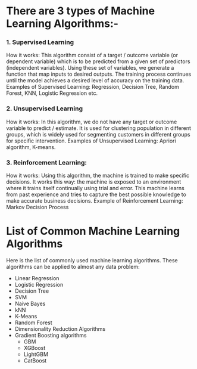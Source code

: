# There are 3 types of Machine Learning Algorithms:-
### 1. Supervised Learning

How it works: This algorithm consist of a target / outcome variable (or dependent variable) which is to be predicted from a given set of predictors (independent variables). Using these set of variables, we generate a function that map inputs to desired outputs. The training process continues until the model achieves a desired level of accuracy on the training data. Examples of Supervised Learning: Regression, Decision Tree, Random Forest, KNN, Logistic Regression etc.

 
### 2. Unsupervised Learning

How it works: In this algorithm, we do not have any target or outcome variable to predict / estimate. It is used for clustering population in different groups, which is widely used for segmenting customers in different groups for specific intervention. Examples of Unsupervised Learning: Apriori algorithm, K-means.

 
### 3. Reinforcement Learning:

How it works: Using this algorithm, the machine is trained to make specific decisions. It works this way: the machine is exposed to an environment where it trains itself continually using trial and error. This machine learns from past experience and tries to capture the best possible knowledge to make accurate business decisions. Example of Reinforcement Learning: Markov Decision Process


# List of Common Machine Learning Algorithms
Here is the list of commonly used machine learning algorithms. These algorithms can be applied to almost any data problem:

   * Linear Regression
   * Logistic Regression
   * Decision Tree
   * SVM
   * Naive Bayes
   * kNN
   * K-Means
   * Random Forest
   * Dimensionality Reduction Algorithms
   * Gradient Boosting algorithms
       * GBM
       * XGBoost
       * LightGBM
       * CatBoost
